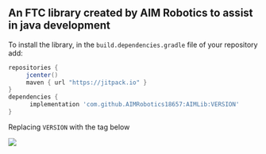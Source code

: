 ## An FTC library created by AIM Robotics to assist in java development

To install the library, in the `build.dependencies.gradle` file of your repository add:
</br>

   ```gradle
   repositories { 
        jcenter()
        maven { url "https://jitpack.io" }
   }
   dependencies {
         implementation 'com.github.AIMRobotics18657:AIMLib:VERSION'
   }
   ```  
Replacing `VERSION` with the tag below


[![](https://jitpack.io/v/AIMRobotics18657/AIMLib.svg)](https://jitpack.io/#AIMRobotics18657/AIMLib)
</br>
</br>
